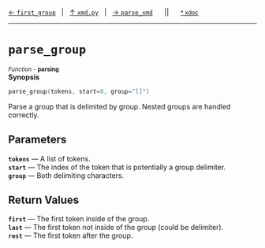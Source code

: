 [&#8592; `first_group`](xmd.py--first_group.md)&nbsp;&nbsp;&nbsp;|&nbsp;&nbsp;&nbsp;[&#8593; `xmd.py`](xmd.py.md)&nbsp;&nbsp;&nbsp;|&nbsp;&nbsp;&nbsp;[&#8594; `parse_xmd`](xmd.py--parse_xmd.md)&nbsp;&nbsp;&nbsp;&nbsp;&nbsp;&nbsp;||&nbsp;&nbsp;&nbsp;&nbsp;&nbsp;&nbsp;<small>[\* xdoc](../xdoc/xmd.py.xmd#L187)</small>
***

# `parse_group`
<small>*Function* - **parsing**</small>  
**Synopsis**

```cpp
parse_group(tokens, start=0, group="[]")
```

Parse a group that is delimited by group. Nested groups are handled correctly.

## Parameters
**`tokens`** &#8213; A list of tokens.  
**`start`** &#8213; The index of the token that is potentially a group delimiter.  
**`group`** &#8213; Both delimiting characters.  
## Return Values
**`first`** &#8213; The first token inside of the group.  
**`last`** &#8213; The first token not inside of the group (could be delimiter).  
**`rest`** &#8213; The first token after the group.  
